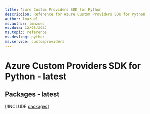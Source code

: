 ```yaml
---
title: Azure Custom Providers SDK for Python
description: Reference for Azure Custom Providers SDK for Python
author: lmazuel
ms.author: lmazuel
ms.data: 12/05/2022
ms.topic: reference
ms.devlang: python
ms.service: customproviders
---
```

# Azure Custom Providers SDK for Python - latest
## Packages - latest
[!INCLUDE [packages](custom-providers-index.md)]